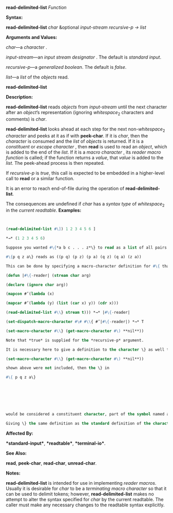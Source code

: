 **read-delimited-list** *Function* 



**Syntax:** 



**read-delimited-list** *char* &amp;optional *input-stream recursive-p → list* 



**Arguments and Values:** 



*char*—a *character* . 



*input-stream*—an *input stream designator* . The default is *standard input*. 



*recursive-p*—a *generalized boolean*. The default is *false*. 



*list*—a *list* of the *objects* read. 







 



 



**read-delimited-list** 



**Description:** 



**read-delimited-list** reads *objects* from *input-stream* until the next character after an *object*’s representation (ignoring *whitespace*<sub>2</sub> characters and comments) is *char*. 



**read-delimited-list** looks ahead at each step for the next non-*whitespace*<sub>2</sub> *character* and peeks at it as if with **peek-char**. If it is *char*, then the *character* is consumed and the *list* of *objects* is returned. If it is a *constituent* or *escape character* , then **read** is used to read an *object*, which is added to the end of the *list*. If it is a *macro character* , its *reader macro function* is called; if the function returns a *value*, that *value* is added to the *list*. The peek-ahead process is then repeated. 



If *recursive-p* is *true*, this call is expected to be embedded in a higher-level call to **read** or a similar function. 



It is an error to reach end-of-file during the operation of **read-delimited-list**. 



The consequences are undefined if *char* has a *syntax type* of *whitespace*<sub>2</sub> in the *current readtable*. **Examples:**
```lisp
 

(read-delimited-list #\]) 1 2 3 4 5 6 ] 

*→* (1 2 3 4 5 6) 

Suppose you wanted #\{*a b c . . . z*\} to read as a list of all pairs of the elements *a*, *b*, *c*, *. . .*, *z*, for example. 

#\{p q z a\} reads as ((p q) (p z) (p a) (q z) (q a) (z a)) 

This can be done by specifying a macro-character definition for #\{ that does two things: reads in all the items up to the \}, and constructs the pairs. **read-delimited-list** performs the first task. 

(defun |#\{-reader| (stream char arg) 

(declare (ignore char arg)) 

(mapcon #’(lambda (x) 

(mapcar #’(lambda (y) (list (car x) y)) (cdr x))) 

(read-delimited-list #\\} stream t))) *→* |#\{-reader| 

(set-dispatch-macro-character #\# #\\{ #’|#\{-reader|) *→* T 

(set-macro-character #\\} (get-macro-character #\) **nil**)) 

Note that *true* is supplied for the *recursive-p* argument. 

It is necessary here to give a definition to the character \} as well to prevent it from being a constituent. If the line 

(set-macro-character #\\} (get-macro-character #\) **nil**)) 

shown above were not included, then the \} in 

#\{ p q z a\} 



 

 

would be considered a constituent character, part of the symbol named a\}. This could be corrected by putting a space before the \}, but it is better to call **set-macro-character**. 

Giving \} the same definition as the standard definition of the character ) has the twin benefit of making it terminate tokens for use with **read-delimited-list** and also making it invalid for use in any other context. Attempting to read a stray \} will signal an error. 


```
**Affected By:** 



**\*standard-input\***, **\*readtable\***, **\*terminal-io\***. 



**See Also:** 



**read**, **peek-char**, **read-char**, **unread-char**. 



**Notes:** 



**read-delimited-list** is intended for use in implementing *reader macros*. Usually it is desirable for *char* to be a *terminating macro character* so that it can be used to delimit tokens; however, **read-delimited-list** makes no attempt to alter the syntax specified for *char* by the current readtable. The caller must make any necessary changes to the readtable syntax explicitly. 



